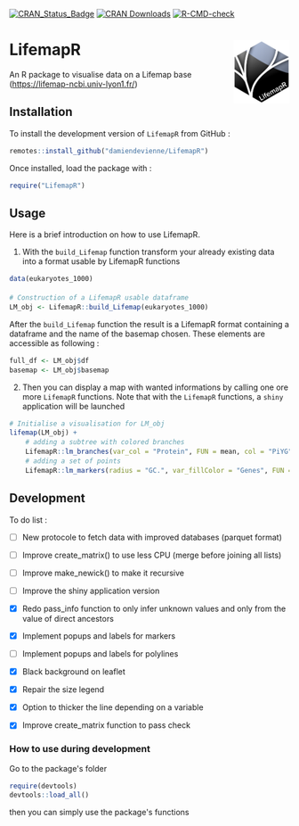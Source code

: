 [![CRAN_Status_Badge](http://www.r-pkg.org/badges/version/LifemapR)](https://cran.r-project.org/package=LifemapR)
[![CRAN Downloads](https://cranlogs.r-pkg.org/badges/LifemapR)](https://cran.r-project.org/package=LifemapR)
[![R-CMD-check](https://github.com/Lifemap-ToL/LifemapR/workflows/R-CMD-check/badge.svg)](https://github.com/Lifemap-ToL/LifemapR/actions)


# LifemapR <img src="man/figures/lifemapr-logo.png" align="right" style="float:right; width:20%;"/>
An R package to visualise data on a Lifemap base (https://lifemap-ncbi.univ-lyon1.fr/) 

## Installation

To install the development version of <code>LifemapR</code> from GitHub :
```r
remotes::install_github("damiendevienne/LifemapR")
```
Once installed, load the package with :
```r
require("LifemapR")
```


## Usage

Here is a brief introduction on how to use LifemapR.

1. With the ```build_Lifemap``` function transform your already existing data into a format usable by LifemapR functions

```r
data(eukaryotes_1000)

# Construction of a LifemapR usable dataframe
LM_obj <- LifemapR::build_Lifemap(eukaryotes_1000)
```
After the ```build_Lifemap``` function the result is a LifemapR format containing a dataframe and the name of the basemap chosen. These elements are accessible as following :
```r
full_df <- LM_obj$df
basemap <- LM_obj$basemap
```

2. Then you can display a map with wanted informations by calling one ore more ```LifemapR``` functions.
Note that with the ```LifemapR``` functions, a ```shiny``` application will be launched

```r
# Initialise a visualisation for LM_obj
lifemap(LM_obj) + 
    # adding a subtree with colored branches
    LifemapR::lm_branches(var_col = "Protein", FUN = mean, col = "PiYG")+
    # adding a set of points
    LifemapR::lm_markers(radius = "GC.", var_fillColor = "Genes", FUN = mean) 
```

## Development

To do list : 
- [ ] New protocole to fetch data with improved databases (parquet format)
- [ ] Improve create_matrix() to use less CPU (merge before joining all lists) 
- [ ] Improve make_newick() to make it recursive
- [ ] Improve the shiny application version

- [x] Redo pass_info function to only infer unknown values and only from the value of direct ancestors
- [x] Implement popups and labels for markers
- [ ] Implement popups and labels for polylines
- [x] Black background on leaflet
- [x] Repair the size legend
- [x] Option to thicker the line depending on a variable
- [x] Improve create_matrix function to pass check

### How to use during development

Go to the package's folder

```r
require(devtools)
devtools::load_all()
```
then you can simply use the package's functions
